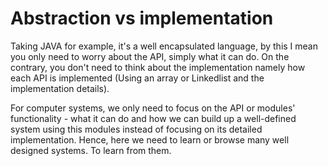 # Abstraction vs implementation

Taking JAVA for example, it's a well encapsulated language, by this I mean you only need to worry about the API, simply what it can do. On the contrary, you don't need to think about the implementation namely how each API is implemented (Using an array or Linkedlist and the implementation details).

For computer systems, we only need to focus on the API or modules' functionality - what it can do and how we can build up a well-defined system using this modules instead of focusing on its detailed implementation. Hence, here we need to learn or browse many well designed systems. To learn from them.